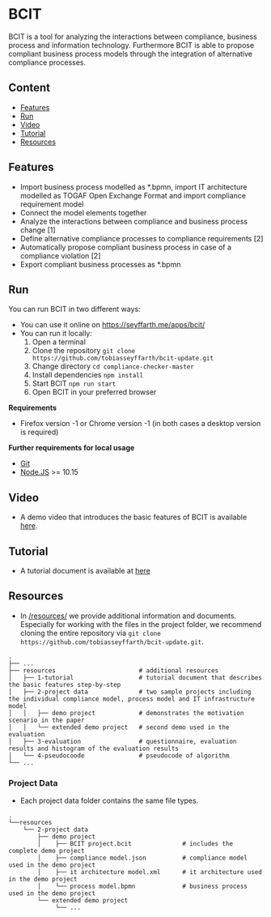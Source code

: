 # BCIT

BCIT is a tool for analyzing the interactions between compliance, business process 
and information technology. Furthermore BCIT is able to propose compliant business process models through the integration of alternative compliance processes.

## Content
- [Features](#features)
- [Run](#Run)
- [Video](#Video)
- [Tutorial](#Tutorial)
- [Resources](#Resources)

## Features
- Import business process modelled as *.bpmn, import IT architecture modelled as TOGAF Open Exchange Format and import compliance requirement model 
- Connect the model elements together
- Analyze the interactions between compliance and business process change [1] 
- Define alternative compliance processes to compliance requirements [2]
- Automatically propose compliant business process in case of a compliance violation [2]
- Export compliant business processes as *.bpmn 

## Run
You can run BCIT in two different ways:
- You can use it online on https://seyffarth.me/apps/bcit/ 
- You can run it locally:
   1. Open a terminal 
   2. Clone the repository `git clone https://github.com/tobiasseyffarth/bcit-update.git`
   3. Change directory `cd compliance-checker-master`
   4. Install dependencies `npm install` 
   5. Start BCIT `npm run start`
   6. Open BCIT in your preferred browser

**Requirements**
- Firefox version -1 or Chrome version -1 (in both cases a desktop version is required)

**Further requirements for local usage**
- [Git](https://git-scm.com/downloads)
- [Node.JS](https://nodejs.org/en/download/) >= 10.15

## Video
- A demo video that introduces the basic features of BCIT is available [here](https://cloud.uni-halle.de/s/q09oK57WnqgvZyr).

## Tutorial
- A tutorial document is available at [here](https://github.com/tobiasseyffarth/bcit-update/tree/master/resources/1-tutorial)

## Resources
- In [/resources/](/resources/) we provide additional information and documents.
Especially for working with the files in the project folder, we recommend cloning the entire repository via `git clone https://github.com/tobiasseyffarth/bcit-update.git`.

```
.
├── ...
├── resources                       # additional resources
│   ├── 1-tutorial                  # tutorial document that describes the basic features step-by-step   
│   ├── 2-project data              # two sample projects including the individual compliance model, process model and IT infrastructure model
│   │   ├── demo project            # demonstrates the motivation scenario in the paper
│   │   └── extended demo project   # second demo used in the evaluation
│   ├── 3-evaluation                # questionnaire, evaluation results and histogram of the evaluation results
│   └── 4-pseudocoode               # pseudocode of algorithm
└── ...
```

### Project Data
- Each project data folder contains the same file types.
```
.   
└──resources
    └── 2-project data              
        ├── demo project            
        │    ├── BCIT project.bcit              # includes the complete demo project 
        │    ├── compliance model.json          # compliance model used in the demo project
        │    ├── it architecture model.xml      # it architecture used in the demo project
        │    └── process model.bpmn             # business process used in the demo project
        └── extended demo project   
             └── ...

```